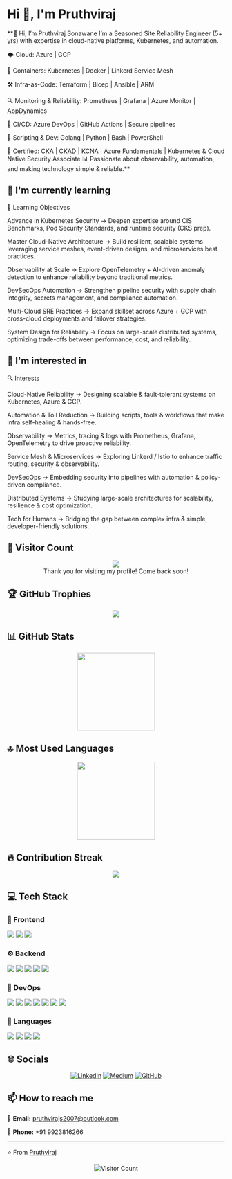 # Hi 👋, I'm Pruthviraj

**👋 Hi, I’m Pruthviraj Sonawane
I’m a Seasoned Site Reliability Engineer (5+ yrs) with expertise in cloud-native platforms, Kubernetes, and automation.

🌩️ Cloud: Azure | GCP

🐳 Containers: Kubernetes | Docker | Linkerd Service Mesh

🛠️ Infra-as-Code: Terraform | Bicep | Ansible | ARM

🔍 Monitoring & Reliability: Prometheus | Grafana | Azure Monitor | AppDynamics

🚀 CI/CD: Azure DevOps | GitHub Actions | Secure pipelines

🐍 Scripting & Dev: Golang | Python | Bash | PowerShell

🎯 Certified: CKA | CKAD | KCNA | Azure Fundamentals | Kubernetes & Cloud Native Security Associate
📊 Passionate about observability, automation, and making technology simple & reliable.**

## 🌱 I'm currently learning

🎯 Learning Objectives

Advance in Kubernetes Security → Deepen expertise around CIS Benchmarks, Pod Security Standards, and runtime security (CKS prep).

Master Cloud-Native Architecture → Build resilient, scalable systems leveraging service meshes, event-driven designs, and microservices best practices.

Observability at Scale → Explore OpenTelemetry + AI-driven anomaly detection to enhance reliability beyond traditional metrics.

DevSecOps Automation → Strengthen pipeline security with supply chain integrity, secrets management, and compliance automation.

Multi-Cloud SRE Practices → Expand skillset across Azure + GCP with cross-cloud deployments and failover strategies.

System Design for Reliability → Focus on large-scale distributed systems, optimizing trade-offs between performance, cost, and reliability.

## 👀 I'm interested in

🔍 Interests

Cloud-Native Reliability → Designing scalable & fault-tolerant systems on Kubernetes, Azure & GCP.

Automation & Toil Reduction → Building scripts, tools & workflows that make infra self-healing & hands-free.

Observability → Metrics, tracing & logs with Prometheus, Grafana, OpenTelemetry to drive proactive reliability.

Service Mesh & Microservices → Exploring Linkerd / Istio to enhance traffic routing, security & observability.

DevSecOps → Embedding security into pipelines with automation & policy-driven compliance.

Distributed Systems → Studying large-scale architectures for scalability, resilience & cost optimization.

Tech for Humans → Bridging the gap between complex infra & simple, developer-friendly solutions.

## 👀 Visitor Count

<!-- ⚠️ Important: Replace 'thesyscoder' with your actual GitHub username in the URL below -->
<p align="center">
  <img src="https://profile-counter.glitch.me/thesyscoder/count.svg" />
  <br>Thank you for visiting my profile! Come back soon!
</p>

## 🏆 GitHub Trophies

<!-- ⚠️ Important: Replace 'thesyscoder' with your actual GitHub username in the URL below -->
<p align="center">
  <img src="https://github-profile-trophy.vercel.app/?username=thesyscoder&theme=flat&column=7&margin-w=15&margin-h=15" />
</p>

## 📊 GitHub Stats

<!-- ⚠️ Important: Replace 'thesyscoder' with your actual GitHub username in the URL below -->
<div align="center">
  <img height="180em" src="https://github-readme-stats.vercel.app/api?username=thesyscoder&show_icons=true&theme=default&include_all_commits=true&count_private=true"/>
</div>

## 🔝 Most Used Languages

<!-- ⚠️ Important: Replace 'thesyscoder' with your actual GitHub username in the URL below -->
<div align="center">
  <img height="180em" src="https://github-readme-stats.vercel.app/api/top-langs/?username=thesyscoder&layout=compact&langs_count=10&theme=default"/>
</div>

## 🔥 Contribution Streak

<!-- ⚠️ Important: Replace 'thesyscoder' with your actual GitHub username in the URL below -->
<div align="center">
  <img src="https://github-readme-streak-stats.herokuapp.com/?user=thesyscoder&theme=default&hide_border=false" />
</div>

## 💻 Tech Stack

### 🎨 Frontend

<img src="https://img.shields.io/badge/Next.js-ff69b4?style=for-the-badge&logo=next.js&logoColor=white" /> <img src="https://img.shields.io/badge/Sass-ff69b4?style=for-the-badge&logo=sass&logoColor=white" /> <img src="https://img.shields.io/badge/HTML5-ff69b4?style=for-the-badge&logo=html5&logoColor=white" /> 

### ⚙️ Backend

<img src="https://img.shields.io/badge/Express-4169e1?style=for-the-badge&logo=express&logoColor=white" /> <img src="https://img.shields.io/badge/MongoDB-4169e1?style=for-the-badge&logo=mongodb&logoColor=white" /> <img src="https://img.shields.io/badge/PostgreSQL-4169e1?style=for-the-badge&logo=postgresql&logoColor=white" /> <img src="https://img.shields.io/badge/Redis-4169e1?style=for-the-badge&logo=redis&logoColor=white" /> <img src="https://img.shields.io/badge/SQLite-4169e1?style=for-the-badge&logo=sqlite&logoColor=white" /> 

### 🚀 DevOps

<img src="https://img.shields.io/badge/Docker-9370db?style=for-the-badge&logo=docker&logoColor=white" /> <img src="https://img.shields.io/badge/Kubernetes-9370db?style=for-the-badge&logo=kubernetes&logoColor=white" /> <img src="https://img.shields.io/badge/Azure-9370db?style=for-the-badge&logo=azure&logoColor=white" /> <img src="https://img.shields.io/badge/GCP-9370db?style=for-the-badge&logo=gcp&logoColor=white" /> <img src="https://img.shields.io/badge/GitHub Actions-9370db?style=for-the-badge&logo=github actions&logoColor=white" /> <img src="https://img.shields.io/badge/Terraform-9370db?style=for-the-badge&logo=terraform&logoColor=white" /> <img src="https://img.shields.io/badge/Ansible-9370db?style=for-the-badge&logo=ansible&logoColor=white" /> 

### 💬 Languages

<img src="https://img.shields.io/badge/JavaScript-FFA500?style=for-the-badge&logo=javascript&logoColor=white" /> <img src="https://img.shields.io/badge/TypeScript-FFA500?style=for-the-badge&logo=typescript&logoColor=white" /> <img src="https://img.shields.io/badge/Go-FFA500?style=for-the-badge&logo=go&logoColor=white" /> <img src="https://img.shields.io/badge/Python-FFA500?style=for-the-badge&logo=python&logoColor=white" /> 

## 🌐 Socials

<div align="center">

[![LinkedIn](https://img.shields.io/badge/LinkedIn-%230077B5.svg?logo=linkedin&logoColor=white)](https://www.linkedin.com/in/thesyscoder/) [![Medium](https://img.shields.io/badge/Medium-%23000000.svg?logo=Medium&logoColor=white)](https://medium.com/@thesyscoder) [![GitHub](https://img.shields.io/badge/GitHub-%23121011.svg?logo=github&logoColor=white)](https://github.com/thesyscoder) 

</div>

## 📫 How to reach me

<div align="left">

📧 **Email:** [pruthvirajs2007@outlook.com](mailto:pruthvirajs2007@outlook.com)

📱 **Phone:** +91 9923816266

</div>

---
⭐️ From [Pruthviraj](https://github.com/thesyscoder)

<!-- Profile views counter -->
<div align="center">
  <img src="https://profile-counter.glitch.me/thesyscoder/count.svg" alt="Visitor Count" />
</div>
